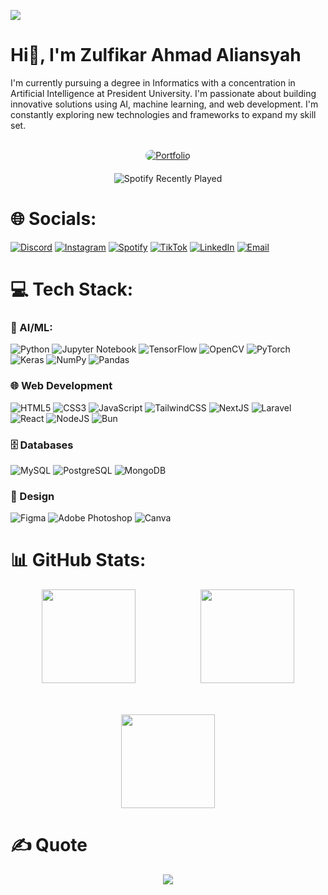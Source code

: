 [![](https://visitcount.itsvg.in/api?id=EvanescenT07&icon=5&color=1)](https://visitcount.itsvg.in)

#

# Hi👋, I'm Zulfikar Ahmad Aliansyah

I'm currently pursuing a degree in Informatics with a concentration in Artificial Intelligence at President University. I'm passionate about building innovative solutions using AI, machine learning, and web development. I'm constantly exploring new technologies and frameworks to expand my skill set.<br><br>

<div align="center">
  <a href="https://fikar-dev.web.id">
    <img 
      src="https://img.shields.io/badge/Portfolio-%23000000.svg?style=for-the-badge&logoColor=white" 
      alt="Portfolio" 
      style="border-radius: 12px;"/>
  </a>
</div>

<div align="center">
  <img 
    src="https://spotify-recently-played-readme.vercel.app/api?user=vstliaumdpumwdadfsrrwvc10&count=3" 
    alt="Spotify Recently Played"
    style="padding-top: 20px;"
  />
</div>

# 🌐 Socials:

[![Discord](https://img.shields.io/badge/Discord-%237289DA.svg?logo=discord&logoColor=white)](https://discord.gg/2n8Bnx3Gm8)
[![Instagram](https://img.shields.io/badge/Instagram-%23E4405F.svg?logo=Instagram&logoColor=white)](https://instagram.com/zulfikarahmad12)
[![Spotify](https://img.shields.io/badge/Spotify-1ED760?logo=spotify&logoColor=white)](https://open.spotify.com/user/vstliaumdpumwdadfsrrwvc10?si=572ec0fc71c94668)
[![TikTok](https://img.shields.io/badge/TikTok-%23000000.svg?logo=TikTok&logoColor=white)](https://tiktok.com/@pikarooo07._)
[![LinkedIn](https://img.shields.io/badge/LinkedIn-%230077B5.svg?logo=linkedin&logoColor=white)](https://linkedin.com/in/zulfikarahmad12)
[![Email](https://img.shields.io/badge/Email-D14836.svg?logo=gmail&logoColor=white)](mailto:zulfikar.aliansyah@student.president.ac.id)

# 💻 Tech Stack:

### 🤖 AI/ML:

![Python](https://img.shields.io/badge/Python-%233670A0.svg?style=flat&logo=python&logoColor=%23ffdd54)
![Jupyter Notebook](https://img.shields.io/badge/Jupyter%20Notebook-F37626?style=flat-square&logo=jupyter&logoColor=white)
![TensorFlow](https://img.shields.io/badge/TensorFlow-%23FF6F00.svg?style=flat&logo=TensorFlow&logoColor=white)
![OpenCV](https://img.shields.io/badge/OpenCV-%2300396F.svg?style=flat&logo=opencv&logoColor=white)
![PyTorch](https://img.shields.io/badge/PyTorch-%23EE4C2C.svg?style=flat&logo=PyTorch&logoColor=white)
![Keras](https://img.shields.io/badge/Keras-%23D00000.svg?style=flat&logo=Keras&logoColor=white)
![NumPy](https://img.shields.io/badge/Numpy-%23013243.svg?style=flat&logo=numpy&logoColor=white)
![Pandas](https://img.shields.io/badge/Pandas-%23150458.svg?style=flat&logo=pandas&logoColor=white)

### 🌐 Web Development

![HTML5](https://img.shields.io/badge/HTML5-%23E34F26.svg?style=flat&logo=html5&logoColor=white)
![CSS3](https://img.shields.io/badge/CSS3-%231572B6.svg?style=flat&logo=css3&logoColor=white)
![JavaScript](https://img.shields.io/badge/JavaScript-%23323330.svg?style=flat&logo=javascript&logoColor=%23F7DF1E)
![TailwindCSS](https://img.shields.io/badge/TailwindCSS-%2338B2AC.svg?style=flat&logo=tailwind-css&logoColor=white)
![NextJS](https://img.shields.io/badge/NextJS-000000.svg?style=flat&logo=next.js&logoColor=white)
![Laravel](https://img.shields.io/badge/Laravel-%23FF2D20.svg?style=flat&logo=laravel&logoColor=white)
![React](https://img.shields.io/badge/ReactJS-%2320232a.svg?style=flat&logo=react&logoColor=%2361DAFB)
![NodeJS](https://img.shields.io/badge/Node.JS-%236DA55F.svg?style=flat&logo=node.js&logoColor=white)
![Bun](https://img.shields.io/badge/Bun-%23000000.svg?style=flat&logo=bun&logoColor=white)

### 🗄️ Databases

![MySQL](https://img.shields.io/badge/MySQL-%234479A1.svg?style=flat&logo=mysql&logoColor=white)
![PostgreSQL](https://img.shields.io/badge/postgresql-4169e1?style=for-the-badge&logo=postgresql&logoColor=white)
![MongoDB](https://img.shields.io/badge/MongoDB-%234ea94b.svg?style=flat&logo=mongodb&logoColor=white)

### 🎨 Design

![Figma](https://img.shields.io/badge/Figma-%23F24E1E.svg?style=flat&logo=figma&logoColor=white)
![Adobe Photoshop](https://img.shields.io/badge/Adobe%20Photoshop-%2331A8FF.svg?style=flat&logo=adobe%20photoshop&logoColor=white)
![Canva](https://img.shields.io/badge/Canva-%2300C4CC.svg?style=flat&logo=Canva&logoColor=white)

# 📊 GitHub Stats:

<div align="center">
  <img src="https://github-readme-stats.vercel.app/api?username=EvanescenT07&theme=transparent&hide_border=false&include_all_commits=true&count_private=false" height="150" style="margin-right: 50px; margin-left: 10px; margin-bottom: 25px" >
  <img src="https://github-readme-streak-stats.herokuapp.com/?user=EvanescenT07&theme=transparent&hide_border=false" height="150" style="margin-right: 10px; margin-left: 50px; margin-bottom: 25px">
  <img src="https://github-readme-stats.vercel.app/api/top-langs/?username=EvanescenT07&theme=transparent&hide_border=false&include_all_commits=true&count_private=false&layout=compact" height="150" style="margin-top : 25px">
</div>

# ✍️ Quote

<div align="center">
  <img src="https://quotes-github-readme.vercel.app/api?type=horizontal&theme=radical">
</div>
